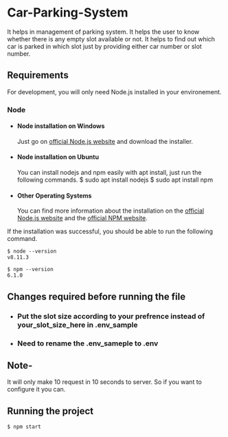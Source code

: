 # Car-Parking-System
It helps in management of parking system. It helps the user to know whether there is any empty slot available or not.
It helps to find out which car is parked in which slot just by providing either car number or slot number.

## Requirements

For development, you will only need Node.js installed in your environement.

### Node
- #### Node installation on Windows
  Just go on [official Node.js website](https://nodejs.org/) and download the installer.
  
- #### Node installation on Ubuntu
  You can install nodejs and npm easily with apt install, just run the following commands.
      $ sudo apt install nodejs
      $ sudo apt install npm

- #### Other Operating Systems
  You can find more information about the installation on the [official Node.js website](https://nodejs.org/) and the [official NPM website](https://npmjs.org/).

If the installation was successful, you should be able to run the following command.

    $ node --version
    v8.11.3

    $ npm --version
    6.1.0

## Changes required before running the file
- ### Put the slot size according to your prefrence instead of your_slot_size_here in .env_sample
- ### Need to rename the .env_sameple to .env

## Note-
  It will only make 10 request in 10 seconds to server. So if you want to configure it you can.

## Running the project

    $ npm start
